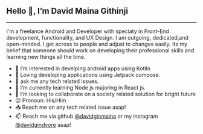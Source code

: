 ## Hello 👋, I’m David Maina Githinji
---
I'm a freelance Android and Developer with speciaty in Front-End development, functionality, and UX Design. I am outgoing, dedicated,and open-minded. I get across to people and adjust to changes easily. Its my belief that someone should work on developing their professional skills and learning new things all the time. 

- 👀 I’m interested in develping android apps using Kotlin
- :sparkling_heart: Loving developing applications using Jetpack compose.
- :speech_balloon: ask me any tech related issues.
- 🌱 I’m currently learning Node js majoring in React js.
- 💞️ I’m looking to collaborate on a society related solution for bright future
- :wink: Pronoun: His/Him
- :inbox_tray: Reach me on any tech related issue asap!
- 📫 Reach me via github [@davidginmaina](https://github.com/davidginmaina) or my instagram [@davidgindvore](https://www.instagram.com/?hl=en) asap!

<!---
davidginmaina/davidginmaina is a ✨ special ✨ repository because its `README.md` (this file) appears on your GitHub profile.
You can click the Preview link to take a look at your changes.
--->

